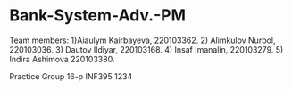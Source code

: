 # Bank-System-Adv.-PM
Team members:
1)Aiaulym Kairbayeva, 220103362.
2) Alimkulov Nurbol, 220103036.
3) Dautov Ildiyar, 220103168.
4) Insaf Imanalin, 220103279.
5) Indira Ashimova 220103380.

Practice Group 16-p INF395
1234
